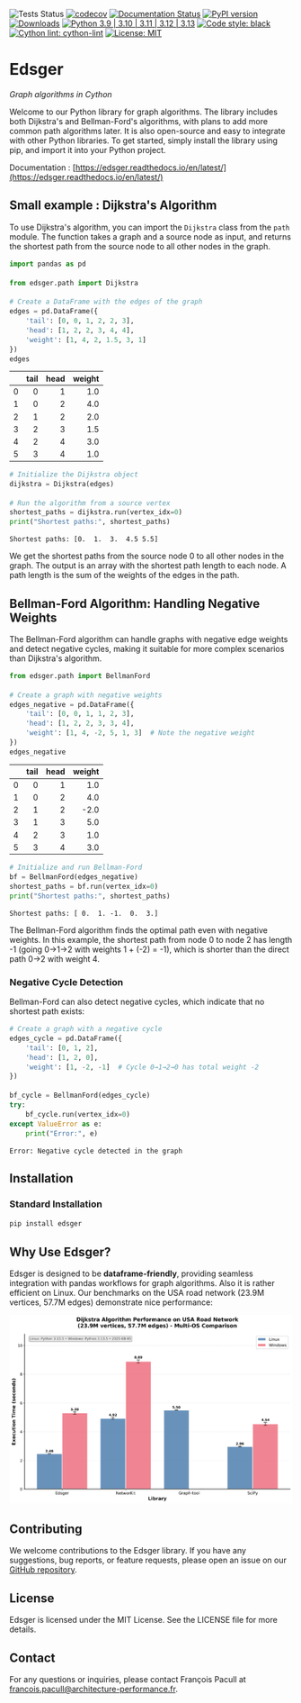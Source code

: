 
![Tests Status](https://github.com/aetperf/edsger/actions/workflows/tests.yml/badge.svg?branch=release)
[![codecov](https://codecov.io/gh/aetperf/edsger/branch/release/graph/badge.svg)](https://codecov.io/gh/aetperf/edsger)
[![Documentation Status](https://readthedocs.org/projects/edsger/badge/?version=latest)](https://edsger.readthedocs.io/en/latest/?badge=latest)
[![PyPI version](https://img.shields.io/pypi/v/edsger.svg?refresh=1)](https://pypi.org/project/edsger/)
[![Downloads](https://static.pepy.tech/badge/edsger)](https://pepy.tech/project/edsger)
[![Python 3.9 | 3.10 | 3.11 | 3.12 | 3.13](https://img.shields.io/badge/python-3.9%20%7C%203.10%20%7C%203.11%20%7C%203.12%20%7C%203.13-blue)](https://pypi.org/project/edsger/)
[![Code style: black](https://img.shields.io/badge/code%20style-black-000000.svg)](https://github.com/psf/black)
[![Cython lint: cython-lint](https://img.shields.io/badge/cython--lint-enabled-brightgreen.svg)](https://github.com/MarcoGorelli/cython-lint)
[![License: MIT](https://img.shields.io/badge/License-MIT-yellow.svg)](https://opensource.org/licenses/MIT)

# Edsger

*Graph algorithms in Cython*

Welcome to our Python library for graph algorithms. The library includes both Dijkstra's and Bellman-Ford's algorithms, with plans to add more common path algorithms later. It is also open-source and easy to integrate with other Python libraries. To get started, simply install the library using pip, and import it into your Python project.

Documentation : [https://edsger.readthedocs.io/en/latest/](https://edsger.readthedocs.io/en/latest/)

## Small example : Dijkstra's Algorithm

To use Dijkstra's algorithm, you can import the `Dijkstra` class from the `path` module. The function takes a graph and a source node as input, and returns the shortest path from the source node to all other nodes in the graph.

```python
import pandas as pd

from edsger.path import Dijkstra

# Create a DataFrame with the edges of the graph
edges = pd.DataFrame({
    'tail': [0, 0, 1, 2, 2, 3],
    'head': [1, 2, 2, 3, 4, 4],
    'weight': [1, 4, 2, 1.5, 3, 1]
})
edges
```

|    |   tail |   head |   weight |
|---:|-------:|-------:|---------:|
|  0 |      0 |      1 |      1.0 |
|  1 |      0 |      2 |      4.0 |
|  2 |      1 |      2 |      2.0 |
|  3 |      2 |      3 |      1.5 |
|  4 |      2 |      4 |      3.0 |
|  5 |      3 |      4 |      1.0 |

```python
# Initialize the Dijkstra object
dijkstra = Dijkstra(edges)

# Run the algorithm from a source vertex
shortest_paths = dijkstra.run(vertex_idx=0)
print("Shortest paths:", shortest_paths)
```

    Shortest paths: [0.  1.  3.  4.5 5.5]

We get the shortest paths from the source node 0 to all other nodes in the graph. The output is an array with the shortest path length to each node. A path length is the sum of the weights of the edges in the path.

## Bellman-Ford Algorithm: Handling Negative Weights

The Bellman-Ford algorithm can handle graphs with negative edge weights and detect negative cycles, making it suitable for more complex scenarios than Dijkstra's algorithm.

```python
from edsger.path import BellmanFord

# Create a graph with negative weights
edges_negative = pd.DataFrame({
    'tail': [0, 0, 1, 1, 2, 3],
    'head': [1, 2, 2, 3, 3, 4],
    'weight': [1, 4, -2, 5, 1, 3]  # Note the negative weight
})
edges_negative
```

|    |   tail |   head |   weight |
|---:|-------:|-------:|---------:|
|  0 |      0 |      1 |      1.0 |
|  1 |      0 |      2 |      4.0 |
|  2 |      1 |      2 |     -2.0 |
|  3 |      1 |      3 |      5.0 |
|  4 |      2 |      3 |      1.0 |
|  5 |      3 |      4 |      3.0 |

```python
# Initialize and run Bellman-Ford
bf = BellmanFord(edges_negative)
shortest_paths = bf.run(vertex_idx=0)
print("Shortest paths:", shortest_paths)
```

    Shortest paths: [ 0.  1. -1.  0.  3.]

The Bellman-Ford algorithm finds the optimal path even with negative weights. In this example, the shortest path from node 0 to node 2 has length -1 (going 0→1→2 with weights 1 + (-2) = -1), which is shorter than the direct path 0→2 with weight 4.

### Negative Cycle Detection

Bellman-Ford can also detect negative cycles, which indicate that no shortest path exists:

```python
# Create a graph with a negative cycle
edges_cycle = pd.DataFrame({
    'tail': [0, 1, 2],
    'head': [1, 2, 0],
    'weight': [1, -2, -1]  # Cycle 0→1→2→0 has total weight -2
})

bf_cycle = BellmanFord(edges_cycle)
try:
    bf_cycle.run(vertex_idx=0)
except ValueError as e:
    print("Error:", e)
```

    Error: Negative cycle detected in the graph

## Installation

### Standard Installation

```bash
pip install edsger
```

## Why Use Edsger?

Edsger is designed to be **dataframe-friendly**, providing seamless integration with pandas workflows for graph algorithms. Also it is rather efficient on Linux. Our benchmarks on the USA road network (23.9M vertices, 57.7M edges) demonstrate nice performance:

<img src="https://raw.githubusercontent.com/aetperf/edsger/release/docs/source/assets/dijkstra_benchmark_comparison.png" alt="Dijkstra Performance Comparison" width="700">

## Contributing

We welcome contributions to the Edsger library. If you have any suggestions, bug reports, or feature requests, please open an issue on our [GitHub repository](https://github.com/aetperf/Edsger).

## License

Edsger is licensed under the MIT License. See the LICENSE file for more details.

## Contact

For any questions or inquiries, please contact François Pacull at [francois.pacull@architecture-performance.fr](mailto:francois.pacull@architecture-performance.fr).
